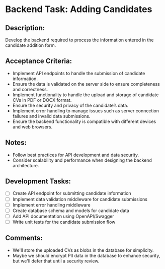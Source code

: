 # Backend Task: Adding Candidates

## Description:
Develop the backend required to process the information entered in the candidate addition form.

## Acceptance Criteria:
* Implement API endpoints to handle the submission of candidate information.
* Ensure the data is validated on the server side to ensure completeness and correctness.
* Implement functionality to handle the upload and storage of candidate CVs in PDF or DOCX format.
* Ensure the security and privacy of the candidate’s data.
* Implement error handling to manage issues such as server connection failures and invalid data submissions.
* Ensure the backend functionality is compatible with different devices and web browsers.

## Notes:
* Follow best practices for API development and data security.
* Consider scalability and performance when designing the backend architecture.

## Development Tasks:
- [ ] Create API endpoint for submitting candidate information
- [ ] Implement data validation middleware for candidate submissions
- [ ] Implement error handling middleware
- [ ] Create database schema and models for candidate data
- [ ] Add API documentation using OpenAPI/Swagger
- [ ] Write unit tests for the candidate submission flow

## Comments:
- We'll store the uploaded CVs as blobs in the database for simplicity.
- Maybe we should encrypt PII data in the database to enhance security, but we'll defer that until a security review.
